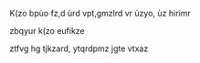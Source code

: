 K(zo bpùo fz,d ùrd vpt,gmzlrd vr ùzyo, ùz hirimr

zbqyur k(zo eufikze 

ztfvg hg tjkzard, ytqrdpmz jgte vtxaz

